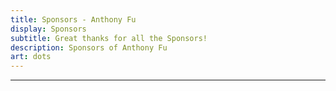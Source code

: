 ```yaml
---
title: Sponsors - Anthony Fu
display: Sponsors
subtitle: Great thanks for all the Sponsors!
description: Sponsors of Anthony Fu
art: dots
---
```


<!-- @layout-full-width -->

<div class="prose pb5 mx-auto" slide-enter slide-enter-2>
  <SponsorButtons />

  <hr>
</div>

<div slide-enter slide-enter-4>
  <SponsorsView />
</div>
